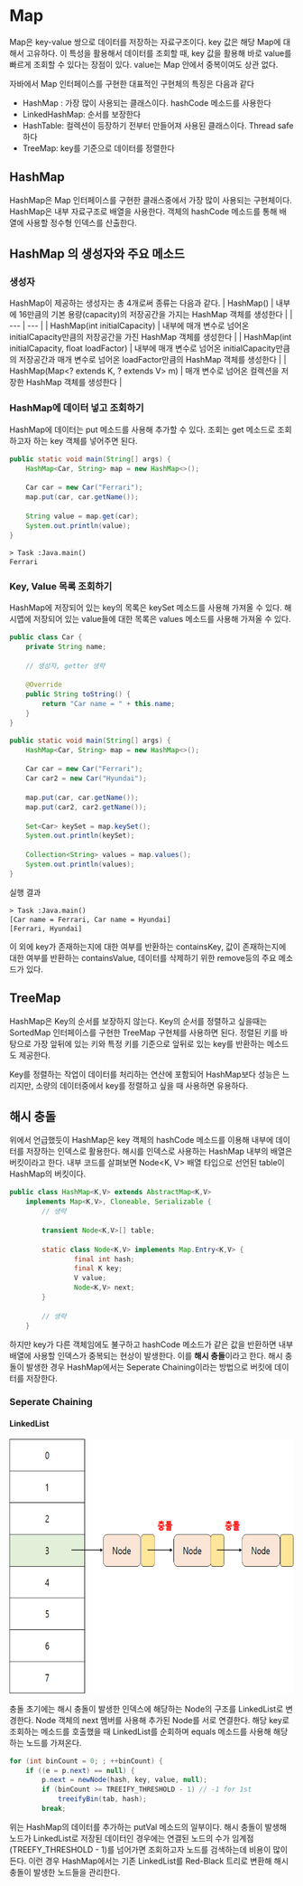 # Map
Map은 key-value 쌍으로 데이터를 저장하는 자료구조이다. key 값은 해당 Map에 대해서 고유하다. 이 특성을 활용해서 데이터를 조회할 때, key 값을 활용해 바로 value를 빠르게 조회할 수 있다는 장점이 있다. value는 Map 안에서 중복이여도 상관 없다.

자바에서 Map 인터페이스를 구현한 대표적인 구현체의 특징은 다음과 같다
- HashMap : 가장 많이 사용되는 클래스이다. hashCode 메소드를 사용한다
- LinkedHashMap: 순서를 보장한다
- HashTable: 컬렉션이 등장하기 전부터 만들어져 사용된 클래스이다. Thread safe하다
- TreeMap: key를 기준으로 데이터를 정렬한다

## HashMap
HashMap은 Map 인터페이스를 구현한 클래스중에서 가장 많이 사용되는 구현체이다. HashMap은 내부 자료구조로 배열을 사용한다. 객체의 hashCode 메소드를 통해 배열에 사용할 정수형 인덱스를 산출한다.

## HashMap 의 생성자와 주요 메소드

### 생성자
HashMap이 제공하는 생성자는 총 4개로써 종류는 다음과 같다.
| HashMap() | 내부에 16만큼의 기본 용량(capacity)의 저장공간을 가지는 HashMap 객체를 생성한다 |
| --- | --- |
| HashMap(int initialCapacity) | 내부에  매개 변수로 넘어온 initialCapacity만큼의 저장공간을 가진 HashMap 객체를 생성한다 |
| HashMap(int initialCapacity, float loadFactor) | 내부에  매개 변수로 넘어온 initialCapacity만큼의 저장공간과 매개 변수로 넘어온 loadFactor만큼의 HashMap 객체를 생성한다 |
| HashMap(Map<? extends K, ? extends V> m) | 매개 변수로 넘어온 컬렉션을 저장한 HashMap 객체를 생성한다 |


### HashMap에 데이터 넣고 조회하기
HashMap에 데이터는 put 메소드를 사용해 추가할 수 있다. 조회는 get 메소드로 조회하고자 하는 key 객체를 넣어주면 된다.
```java
public static void main(String[] args) {
    HashMap<Car, String> map = new HashMap<>();

    Car car = new Car("Ferrari");
    map.put(car, car.getName());

    String value = map.get(car);
    System.out.println(value);
}
```

```실행 결과
> Task :Java.main()
Ferrari
```

### Key, Value 목록 조회하기
HashMap에 저장되어 있는 key의 목록은 keySet 메소드를 사용해 가져올 수 있다. 해시맵에 저장되어 있는 value들에 대한 목록은 values 메소드를 사용해 가져올 수 있다.

```java
public class Car {
    private String name;

    // 생성자, getter 생략

    @Override
    public String toString() {
        return "Car name = " + this.name;
    }
}
```

```java
public static void main(String[] args) {
    HashMap<Car, String> map = new HashMap<>();

    Car car = new Car("Ferrari");
    Car car2 = new Car("Hyundai");

    map.put(car, car.getName());
    map.put(car2, car2.getName());

    Set<Car> keySet = map.keySet();
    System.out.println(keySet);

    Collection<String> values = map.values();
    System.out.println(values);
}
```

실행 결과
```
> Task :Java.main()
[Car name = Ferrari, Car name = Hyundai]
[Ferrari, Hyundai]
```

이 외에 key가 존재하는지에 대한 여부를 반환하는 containsKey, 값이 존재하는지에 대한 여부를 반환하는 containsValue, 데이터를 삭제하기 위한 remove등의 주요 메소드가 있다.

## TreeMap
HashMap은 Key의 순서를 보장하지 않는다. Key의 순서를 정렬하고 싶을때는  SortedMap 인터페이스를 구현한 TreeMap 구현체를 사용하면 된다. 정렬된 키를 바탕으로 가장 앞뒤에 있는 키와 특정 키를 기준으로 앞뒤로 있는 key를 반환하는 메소드도 제공한다.

Key를 정렬하는 작업이 데이터를 처리하는 연산에 포함되어 HashMap보다 성능은 느리지만, 소량의 데이터중에서 key를 정렬하고 싶을 때 사용하면 유용하다.

## 해시 충돌
위에서 언급했듯이 HashMap은 key 객체의 hashCode 메소드를 이용해 내부에 데이터를 저장하는 인덱스로 활용한다. 해시를 인덱스로 사용하는 HashMap 내부의 배열은 버킷이라고 한다. 내부 코드를 살펴보면 Node<K, V> 배열 타입으로 선언된 table이 HashMap의 버킷이다. 

```java
public class HashMap<K,V> extends AbstractMap<K,V>
    implements Map<K,V>, Cloneable, Serializable {
        // 생략

        transient Node<K,V>[] table;

        static class Node<K,V> implements Map.Entry<K,V> {
                final int hash;
                final K key;
                V value;
                Node<K,V> next;
        }

        // 생략
    }
```

하지만 key가 다른 객체임에도 불구하고 hashCode 메소드가 같은 값을 반환하면 내부 배열에 사용할 인덱스가 중복되는 현상이 발생한다. 이를 **해시 충돌**이라고 한다. 해시 충돌이 발생한 경우 HashMap에서는 Seperate Chaining이라는 방법으로 버킷에 데이터를 저장한다.


### Seperate Chaining

#### LinkedList
<img src="./img/hash_linked.png" width="700" height="450"/>

충돌 초기에는 해시 충돌이 발생한 인덱스에 해당하는 Node의 구조를 LinkedList로 변경한다. Node 객체의 next 멤버를 사용해 추가된 Node를 서로 연결한다. 해당 key로 조회하는 메소드를 호출했을 때 LinkedList를 순회하며 equals 메소드를 사용해 해당하는 노드를 가져온다.

```java
for (int binCount = 0; ; ++binCount) {
    if ((e = p.next) == null) {
        p.next = newNode(hash, key, value, null);
        if (binCount >= TREEIFY_THRESHOLD - 1) // -1 for 1st
            treeifyBin(tab, hash);
        break;
```
위는 HashMap의 데이터를 추가하는 putVal 메소드의 일부이다. 해시 충돌이 발생해 노드가 LinkedList로 저장된 데이터인 경우에는 연결된 노드의 수가 임계점(TREEFY_THRESHOLD - 1)를 넘어가면 조회하고자 노드를 검색하는데 비용이 많이 든다. 이런 경우 HashMap에서는 기존 LinkedList를 Red-Black 트리로 변환해 해시 충돌이 발생한 노드들을 관리한다. 